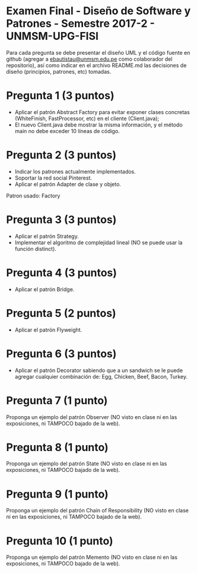 # Examen Final - Diseño de Software y Patrones - Semestre 2017-2 - UNMSM-UPG-FISI
Para cada pregunta se debe presentar el diseño UML y el código fuente en github (agregar a ebautistau@unmsm.edu.pe como colaborador del repositorio), así como indicar en el archivo README.md las decisiones de diseño (principios, patrones, etc) tomadas.

# Pregunta 1 (3 puntos)
- Aplicar el patrón Abstract Factory para evitar exponer clases concretas (WhiteFinish, FastProcessor, etc) en el cliente (Client.java);
- El nuevo Client.java debe mostrar la misma información, y el método main no debe exceder 10 líneas de código.



# Pregunta 2 (3 puntos)
- Indicar los patrones actualmente implementados.
- Soportar la red social Pinterest.
- Aplicar el patrón Adapter de clase y objeto.

Patron usado: Factory

# Pregunta 3 (3 puntos)
- Aplicar el patrón Strategy.
- Implementar el algoritmo de complejidad lineal (NO se puede usar la función distinct).

# Pregunta 4 (3 puntos)
- Aplicar el patrón Bridge.

# Pregunta 5 (2 puntos)
- Aplicar el patrón Flyweight.

# Pregunta 6 (3 puntos)
- Aplicar el patrón Decorator sabiendo que a un sandwich se le puede agregar cualquier combinación de: Egg, Chicken, Beef, Bacon, Turkey.

# Pregunta 7 (1 punto)
Proponga un ejemplo del patrón Observer (NO visto en clase ni en las exposiciones, ni TAMPOCO bajado de la web).

# Pregunta 8 (1 punto)
Proponga un ejemplo del patrón State (NO visto en clase ni en las exposiciones, ni TAMPOCO bajado de la web).

# Pregunta 9 (1 punto)
Proponga un ejemplo del patrón Chain of Responsibility (NO visto en clase ni en las exposiciones, ni TAMPOCO bajado de la web).

# Pregunta 10 (1 punto)
Proponga un ejemplo del patrón Memento (NO visto en clase ni en las exposiciones, ni TAMPOCO bajado de la web).